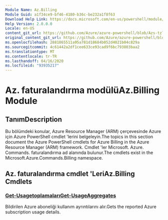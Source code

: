```yaml
---
Module Name: Az.Billing
Module Guid: a1f34ce9-bf46-4180-b36c-be232a1f8f63
Download Help Link: https://docs.microsoft.com/en-us/powershell/module/az.billing
Help Version: 2.0.0.0
Locale: en-US
content_git_url: https://github.com/Azure/azure-powershell/blob/Azs-tzl/src/Billing/Billing/help/Az.Billing.md
original_content_git_url: https://github.com/Azure/azure-powershell/blob/Azs-tzl/src/Billing/Billing/help/Az.Billing.md
ms.openlocfilehash: 2881865511a95a781d18684b052d4021b04c829a
ms.sourcegitcommit: 4c61442a2df1cee633ce93cad9f6bc793803baa2
ms.translationtype: MT
ms.contentlocale: tr-TR
ms.lasthandoff: 04/16/2020
ms.locfileid: "93935217"
---
```

# <span data-ttu-id="c7f6b-101">Az. faturalandırma modülü</span><span class="sxs-lookup"><span data-stu-id="c7f6b-101">Az.Billing Module</span></span>
## <span data-ttu-id="c7f6b-102">Tanım</span><span class="sxs-lookup"><span data-stu-id="c7f6b-102">Description</span></span>
<span data-ttu-id="c7f6b-103">Bu bölümdeki konular, Azure Resource Manager (ARM) çerçevesinde Azure için Azure PowerShell cmdlet 'lerini belgeleyin.</span><span class="sxs-lookup"><span data-stu-id="c7f6b-103">The topics in this section document the Azure PowerShell cmdlets for Azure Billing in the Azure Resource Manager (ARM) framework.</span></span> <span data-ttu-id="c7f6b-104">Cmdlet 'ler Microsoft. Azure. Commands. faturalandırma ad alanında bulunur.</span><span class="sxs-lookup"><span data-stu-id="c7f6b-104">The cmdlets exist in the Microsoft.Azure.Commands.Billing namespace.</span></span>

## <span data-ttu-id="c7f6b-105">Az. faturalandırma cmdlet 'Leri</span><span class="sxs-lookup"><span data-stu-id="c7f6b-105">Az.Billing Cmdlets</span></span>
### [<span data-ttu-id="c7f6b-106">Get-Usagetoplamaları</span><span class="sxs-lookup"><span data-stu-id="c7f6b-106">Get-UsageAggregates</span></span>](Get-UsageAggregates.md)
<span data-ttu-id="c7f6b-107">Bildirilen Azure aboneliği kullanım ayrıntılarını alır.</span><span class="sxs-lookup"><span data-stu-id="c7f6b-107">Gets the reported Azure subscription usage details.</span></span>
